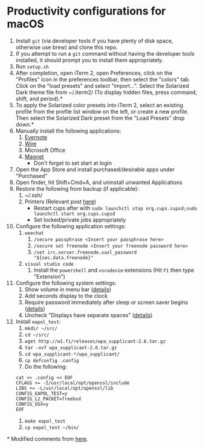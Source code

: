 # Productivity configurations for macOS
1.  Install `git` (via developer tools if you have plenty of disk space, otherwise use brew) and clone this repo.
  1.  If you attempt to run a `git` command without having the developer tools installed, it should prompt you to install them appropriately.
1.  Run `setup.sh`
  1.  After completion, open iTerm 2, open Preferences, click on the "Profiles" icon in the preferences toolbar, then select the "colors" tab. Click on the "load presets" and select "import...". Select the Solarized Dark theme file from ~/.iterm2/ (To display hidden files, press command, shift, and period).\*
  1.  To apply the Solarized color presets into iTerm 2, select an existing profile from the profile list window on the left, or create a new profile. Then select the Solarized Dark preset from the "Load Presets" drop down.\*
1.  Manually install the following applications:
    1.  [Evernote](https://itunes.apple.com/us/app/evernote-stay-organized/id406056744)
    1.  [Wire](https://itunes.apple.com/us/app/wire-private-messenger/id931134707)
    1.  Microsoft Office
    1.  [Magnet](https://itunes.apple.com/us/app/magnet/id441258766?mt=12)
        - Don't forget to set start at login
1.  Open the App Store and install purchased/desirable apps under "Purchased"
1.  Open finder, hit Shift+Cmd+A, and uninstall unwanted Applications
1.  Restore the following from backup (if applicable):
    1.  ~/.ssh/
    1.  Printers (Relevant post [here](https://discussions.apple.com/thread/2775350?tstart=0))
        - Restart cups after with `sudo launchctl stop org.cups.cupsd;sudo launchctl start org.cups.cupsd`
        - Set locked/private jobs appropriately
1.  Configure the following application settings:
    1.  `weechat`
        1.  `/secure passphrase <Insert your passphrase here>`
        1.  `/secure set freenode <Insert your freenode password here>`
        1.  `/set irc.server.freenode.sasl_password "${sec.data.freenode}"`
    1.  `visual studio code`
        1.  Install the `powershell` and `vscodevim` extensions (Hit `F1` then type "Extension")
1.  Configure the following system settings:
    1.  Show volume in menu bar ([details](http://apple.stackexchange.com/a/151589))
    1.  Add seconds display to the clock
    1.  Require password immediately after sleep or screen saver begins ([details](https://support.apple.com/kb/PH18669?locale=en_US))
    1.  Uncheck "Displays have separate spaces" ([details](http://www.imore.com/how-span-window-between-two-displays-mavericks))
1.  Install `eapol_test`:
    1. `mkdir ~/src/`
    1. `cd ~/src/`
    1. `wget http://w1.fi/releases/wpa_supplicant-2.6.tar.gz`
    1. `tar -xvf wpa_supplicant-2.6.tar.gz`
    1. `cd wpa_supplicant-*/wpa_supplicant/`
    1. `cp defconfig .config`
    1. Do the following:
    ```
    cat >> .config << EOF
    CFLAGS += -I/usr/local/opt/openssl/include
    LIBS += -L/usr/local/opt/openssl/lib
    CONFIG_EAPOL_TEST=y
    CONFIG_L2_PACKET=freebsd
    CONFIG_OSX=y
    EOF
    ```
    1. `make eapol_test`
    1. `cp eapol_test ~/bin/`

\* Modified comments from [here](https://github.com/altercation/solarized/tree/master/iterm2-colors-solarized).


